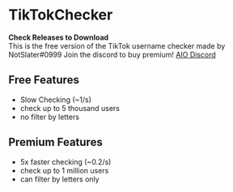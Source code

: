 # TikTokChecker
**Check Releases to Download**  
This is the free version of the TikTok username checker made by NotSlater#0999
Join the discord to buy premium! [AIO Discord](https://discord.gg/tdqsuUTVcW)

## Free Features
* Slow Checking (~1/s)
* check up to 5 thousand users
* no filter by letters

## Premium Features
* 5x faster checking (~0.2/s)
* check up to 1 million users
* can filter by letters only
  
